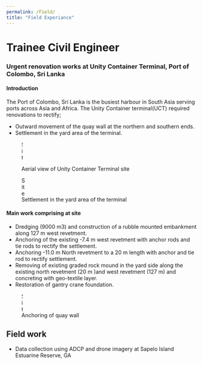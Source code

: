 ```yaml
---
permalink: /Field/
title: "Field Experiance"
---
```



# Trainee Civil Engineer
### Urgent renovation works at Unity Container Terminal, Port of Colombo, Sri Lanka
#### Introduction 
The Port of Colombo, Sri Lanka is the busiest harbour in South Asia serving ports across Asia and Africa. The Unity Container terminal(UCT) required renovations to rectify; 
* Outward movement of the quay wall at the northern and southern ends.
* Settlement in the yard area of the terminal.

<figure>

<img src="{{site.url}}/images/Training/IMG_2233.JPG" width="2.5" height="50" alt="Site"/>

<figcaption>

Aerial view of Unity Container Terminal site 

</figcaption>

</figure>
 
 
<figure>
<img src="{{site.url}}/images/Training/IMG_1408.JPG" width="10px" height="50px" alt="Site"/>
<figcaption>
Settlement in the yard area of the terminal 
</figcaption>
</figure>
 
#### Main work comprising at site
* Dredging (9000 m3) and construction of a rubble mounted embankment along 127 m west revetment.
* Anchoring of the existing -7.4 m west revetment with anchor rods and tie rods to rectify the settlement.
* Anchoring -11.0 m North revetment to a 20 m length with anchor and tie rod to rectify settlement.
* Removing of existing graded rock mound in the yard side along the existing north revetment (20 m )and west revetment (127 m) and concreting with geo-textile layer.
* Restoration of gantry crane foundation.    


<figure>
<img src="{{site.url}}/images/Training/image057.jpg" width="2.5" height="50" alt="Site"/>
<figcaption>
Anchoring of quay wall
</figcaption>
</figure>

 
 
## Field work 
- Data collection using ADCP and drone imagery at Sapelo Island Estuarine Reserve, GA

